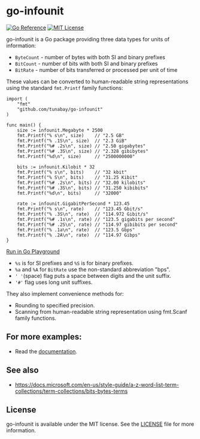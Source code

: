 # go-infounit

[![Go Reference](https://pkg.go.dev/badge/github.com/tunabay/go-infounit.svg)](https://pkg.go.dev/github.com/tunabay/go-infounit)
[![MIT License](http://img.shields.io/badge/license-MIT-blue.svg?style=flat)](LICENSE)

go-infounit is a Go package providing three data types for units of information:

- `ByteCount` - number of bytes with both SI and binary prefixes
- `BitCount`  - number of bits with both SI and binary prefixes
- `BitRate`   - number of bits transferred or processed per unit of time

These values can be converted to human-readable string representations
using the standard `fmt.Printf` family functions:
```
import (
	"fmt"
	"github.com/tunabay/go-infounit"
)

func main() {
	size := infounit.Megabyte * 2500
	fmt.Printf("% s\n", size)    // "2.5 GB"
	fmt.Printf("% .1S\n", size)  // "2.3 GiB"
	fmt.Printf("%# .2s\n", size) // "2.50 gigabytes"
	fmt.Printf("%# .3S\n", size) // "2.328 gibibytes"
	fmt.Printf("%d\n", size)     // "2500000000"

	bits := infounit.Kilobit * 32
	fmt.Printf("% s\n", bits)    // "32 kbit"
	fmt.Printf("% S\n", bits)    // "31.25 Kibit"
	fmt.Printf("%# .2s\n", bits) // "32.00 kilobits"
	fmt.Printf("%# .3S\n", bits) // "31.250 kibibits"
	fmt.Printf("%d\n", bits)     // "32000"

	rate := infounit.GigabitPerSecond * 123.45
	fmt.Printf("% s\n", rate)    // "123.45 Gbit/s"
	fmt.Printf("% .3S\n", rate)  // "114.972 Gibit/s"
	fmt.Printf("%# .1s\n", rate) // "123.5 gigabits per second"
	fmt.Printf("%# .2S\n", rate) // "114.97 gibibits per second"
	fmt.Printf("% .1a\n", rate)  // "123.5 Gbps"
	fmt.Printf("% .2A\n", rate)  // "114.97 Gibps"
}
```
[Run in Go Playground](https://play.golang.org/p/aUvaP6JZXeV)

- `%s` is for SI prefixes and `%S` is for binary prefixes.
- `%a` and `%A` for `BitRate` use the non-standard abbreviation "bps".
- `' '`(space) flag puts a space between digits and the unit suffix.
- `'#'` flag uses long unit suffixes.

They also implement convenience methods for:

- Rounding to specified precision.
- Scanning from human-readable string representation using fmt.Scanf family functions.

## For more examples:

- Read the [documentation](http://godoc.org/github.com/tunabay/go-infounit).

## See also

- https://docs.microsoft.com/en-us/style-guide/a-z-word-list-term-collections/term-collections/bits-bytes-terms

## License

go-infounit is available under the MIT license. See the [LICENSE](LICENSE) file for more information.
